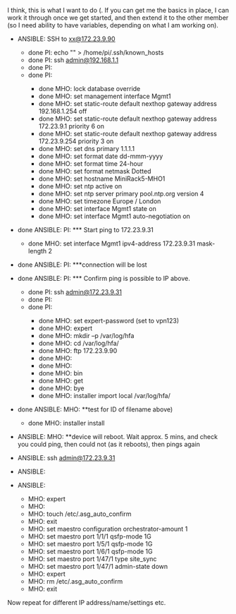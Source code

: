 I think, this is what I want to do (. If you can get me the basics in place, I can work it through once we get started, and then extend it to the other member (so I need ability to have variables, depending on what I am working on).

- ANSIBLE: SSH to  xx@172.23.9.90 
  - done PI: echo "" > /home/pi/.ssh/known_hosts
  - done PI: ssh admin@192.168.1.1
  - done PI: <user>
  - done PI: <password>
    - done MHO: lock database override
    - done MHO: set management interface Mgmt1
    - done MHO: set static-route default nexthop gateway address 192.168.1.254 off
    - done MHO: set static-route default nexthop gateway address 172.23.9.1 priority 6 on
    - done MHO: set static-route default nexthop gateway address 172.23.9.254 priority 3 on
    - done MHO: set dns primary 1.1.1.1
    - done MHO: set format date dd-mmm-yyyy
    - done MHO: set format time 24-hour
    - done MHO: set format netmask Dotted
    - done MHO: set hostname MiniRack5-MHO1
    - done MHO: set ntp active on
    - done MHO: set ntp server primary pool.ntp.org version 4
    - done MHO: set timezone Europe / London
    - done MHO: set interface Mgmt1 state on
    - done MHO: set interface Mgmt1 auto-negotiation on

- done ANSIBLE: PI: *** Start ping to 172.23.9.31
  - done MHO: set interface Mgmt1 ipv4-address 172.23.9.31 mask-length 2
- done ANSIBLE: PI: ***connection will be lost
- done ANSIBLE: PI: *** Confirm ping is possible to IP above. 
  - done PI: ssh admin@172.23.9.31
  - done PI: <user>
  - done PI: <password>
    - done MHO: set expert-password (set to vpn123)
    - done MHO: expert
    - done MHO: mkdir –p /var/log/hfa 
    - done MHO: cd /var/log/hfa/
    - done MHO: ftp 172.23.9.90 
    - done MHO: <user> 
    - done MHO: <password>
    - done MHO: bin
    - done MHO: get <filename>
    - done MHO: bye
    - done MHO: installer import local /var/log/hfa/<filename>
- done ANSIBLE:  MHO: **test for ID of filename above) 
  - done MHO: installer install <id>
- ANSIBLE:  MHO: **device will reboot. Wait approx. 5 mins, and check you could ping, then could not (as it reboots), then pings again
- ANSIBLE:  ssh admin@172.23.9.31
- ANSIBLE:  <user>
- ANSIBLE:  <password>
  - MHO: expert 
  - MHO: <password>
  - MHO: touch /etc/.asg_auto_confirm
  - MHO: exit
  - MHO: set maestro configuration orchestrator-amount 1
  - MHO: set maestro port 1/1/1 qsfp-mode 1G
  - MHO: set maestro port 1/5/1 qsfp-mode 1G
  - MHO: set maestro port 1/6/1 qsfp-mode 1G
  - MHO: set maestro  port 1/47/1 type site_sync
  - MHO: set maestro  port 1/47/1 admin-state down
  - MHO: expert <password>
  - MHO: rm /etc/.asg_auto_confirm
  - MHO: exit

Now repeat for different IP address/name/settings etc.
